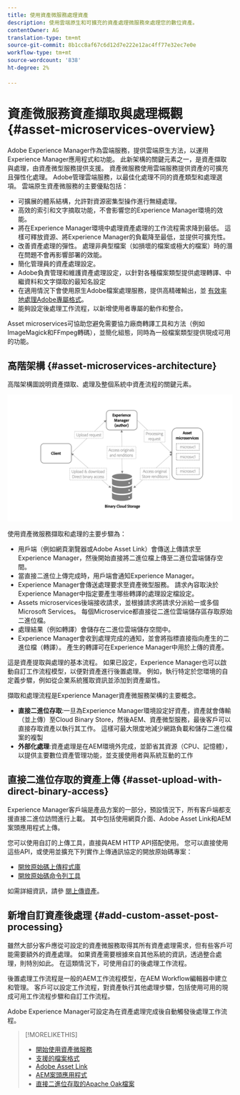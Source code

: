 ```yaml
---
title: 使用資產微服務處理資產
description: 使用雲端原生和可擴充的資產處理微服務來處理您的數位資產。
contentOwner: AG
translation-type: tm+mt
source-git-commit: 8b1cc8af67c6d12d7e222e12ac4ff77e32ec7e0e
workflow-type: tm+mt
source-wordcount: '838'
ht-degree: 2%

---
```



# 資產微服務資產擷取與處理概觀 {#asset-microservices-overview}

Adobe Experience Manager作為雲端服務，提供雲端原生方法，以運用Experience Manager應用程式和功能。 此新架構的關鍵元素之一，是資產擷取與處理，由資產微型服務提供支援。 資產微服務使用雲端服務提供資產的可擴充且彈性化處理。 Adobe管理雲端服務，以最佳化處理不同的資產類型和處理選項。 雲端原生資產微服務的主要優點包括：

* 可擴展的體系結構，允許對資源密集型操作進行無縫處理。
* 高效的索引和文字摘取功能，不會影響您的Experience Manager環境的效能。
* 將在Experience Manager環境中處理資產處理的工作流程需求降到最低。 這樣可釋放資源、將Experience Manager的負載降至最低，並提供可擴充性。
* 改善資產處理的彈性。 處理非典型檔案（如損壞的檔案或極大的檔案）時的潛在問題不會再影響部署的效能。
* 簡化管理員的資產處理設定。
* Adobe負責管理和維護資產處理設定，以針對各種檔案類型提供處理轉譯、中繼資料和文字擷取的最知名設定
* 在適用情況下會使用原生Adobe檔案處理服務，提供高精確輸出，並 [有效率地處理Adobe專屬格式](file-format-support.md)。
* 能夠設定後處理工作流程，以新增使用者專屬的動作和整合。

Asset microservices可協助您避免需要協力廠商轉譯工具和方法（例如ImageMagick和FFmpeg轉碼），並簡化組態，同時為一般檔案類型提供現成可用的功能。

## 高階架構 {#asset-microservices-architecture}

高階架構圖說明資產擷取、處理及整個系統中資產流程的關鍵元素。

<!-- Proposed DRAFT diagram for asset microservices overview - see section "Asset processing - high-level diagram" in the PPTX deck

https://adobe-my.sharepoint.com/personal/gklebus_adobe_com/_layouts/15/guestaccess.aspx?guestaccesstoken=jexDC5ZnepXSt6dTPciH66TzckS1BPEfdaZuSgHugL8%3D&docid=2_1ec37f0bd4cc74354b4f481cd420e07fc&rev=1&e=CdgElS
-->

![使用資產微型服務進行資產接收](assets/asset-microservices-overview.png "和處理使用資產微型服務進行資產接收和處理")

使用資產微服務擷取和處理的主要步驟為：

* 用戶端（例如網頁瀏覽器或Adobe Asset Link）會傳送上傳請求至Experience Manager，然後開始直接將二進位檔上傳至二進位雲端儲存空間。
* 當直接二進位上傳完成時，用戶端會通知Experience Manager。
* Experience Manager會傳送處理要求至資產微型服務。 請求內容取決於Experience Manager中指定要產生哪些轉譯的處理設定檔設定。
* Assets microservices後端接收請求，並根據請求將請求分派給一或多個Microsoft Services。 每個Microservice都直接從二進位雲端儲存區存取原始二進位檔。
* 處理結果（例如轉譯）會儲存在二進位雲端儲存空間中。
* Experience Manager會收到處理完成的通知，並會將指標直接指向產生的二進位檔（轉譯）。 產生的轉譯可在Experience Manager中用於上傳的資產。

這是資產提取與處理的基本流程。 如果已設定，Experience Manager也可以啟動自訂工作流程模型，以便對資產進行後置處理。 例如，執行特定於您環境的自定義步驟，例如從企業系統獲取資訊並添加到資產屬性。

擷取和處理流程是Experience Manager資產微服務架構的主要概念。

* **直接二進位存取**:一旦為Experience Manager環境設定好資產，資產就會傳輸（並上傳）至Cloud Binary Store，然後AEM、資產微型服務，最後客戶可以直接存取資產以執行其工作。 這樣可最大限度地減少網路負載和儲存二進位檔案的複製
* **外部化處理**:資產處理是在AEM環境外完成，並節省其資源（CPU、記憶體），以提供主要數位資產管理功能，並支援使用者與系統互動的工作

## 直接二進位存取的資產上傳 {#asset-upload-with-direct-binary-access}

Experience Manager客戶端是產品方案的一部分，預設情況下，所有客戶端都支援直接二進位訪問進行上載。 其中包括使用網頁介面、Adobe Asset Link和AEM案頭應用程式上傳。

您可以使用自訂的上傳工具，直接與AEM HTTP API搭配使用。 您可以直接使用這些API，或使用並擴充下列實作上傳通訊協定的開放原始碼專案：

* [開放原始碼上傳程式庫](https://github.com/adobe/aem-upload)
* [開放原始碼命令列工具](https://github.com/adobe/aio-cli-plugin-aem)

如需詳細資訊，請參 [閱上傳資產](add-assets.md)。

## 新增自訂資產後處理 {#add-custom-asset-post-processing}

雖然大部分客戶應從可設定的資產微服務取得其所有資產處理需求，但有些客戶可能需要額外的資產處理。 如果資產需要根據來自其他系統的資訊，透過整合處理，則特別如此。 在這類情況下，可使用自訂的後處理工作流程。

後置處理工作流程是一般的AEM工作流程模型，在AEM Workflow編輯器中建立和管理。 客戶可以設定工作流程，對資產執行其他處理步驟，包括使用可用的現成可用工作流程步驟和自訂工作流程。

Adobe Experience Manager可設定為在資產處理完成後自動觸發後處理工作流程。

<!-- TBD asgupta, Engg: Create some asset-microservices-data-flow-diagram.
-->

>[!MORELIKETHIS]
>
>* [開始使用資產微服務](asset-microservices-configure-and-use.md)
>* [支援的檔案格式](file-format-support.md)
>* [Adobe Asset Link](https://helpx.adobe.com/tw/enterprise/using/adobe-asset-link.html)
>* [AEM案頭應用程式](https://docs.adobe.com/content/help/zh-Hant/experience-manager-desktop-app/using/introduction.html)
>* [直接二進位存取的Apache Oak檔案](https://jackrabbit.apache.org/oak/docs/features/direct-binary-access.html)


